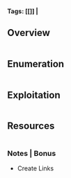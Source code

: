 
#### Tags: [[]] | #

## Overview 

```markdown
```
## Enumeration 

```markdown
```

## Exploitation 

```markdown
```

## Resources

```markdown
```

### Notes | Bonus
- Create Links 